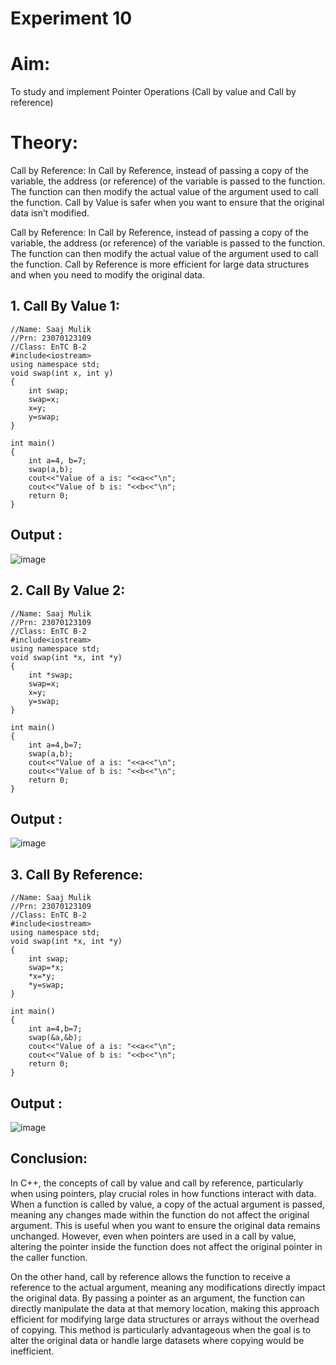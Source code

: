 # Experiment 10

# Aim:
To study and implement Pointer Operations (Call by value and Call by reference)

# Theory:
Call by Reference: In Call by Reference, instead of passing a copy of the variable, the address (or reference) of the variable is passed to the function. The function can then modify the actual value of the argument used to call the function.
Call by Value is safer when you want to ensure that the original data isn’t modified.

Call by Reference: In Call by Reference, instead of passing a copy of the variable, the address (or reference) of the variable is passed to the function. The function can then modify the actual value of the argument used to call the function.
Call by Reference is more efficient for large data structures and when you need to modify the original data.

## 1. Call By Value 1:
~~~
//Name: Saaj Mulik
//Prn: 23070123109
//Class: EnTC B-2
#include<iostream> 
using namespace std; 
void swap(int x, int y) 
{
    int swap;
    swap=x;
    x=y;
    y=swap;
}

int main() 
{
    int a=4, b=7;
    swap(a,b);
    cout<<"Value of a is: "<<a<<"\n";
    cout<<"Value of b is: "<<b<<"\n";
    return 0;
}
~~~

## Output :

![image](https://github.com/user-attachments/assets/0483aeeb-6d7f-4087-a1ce-1f23ce8f427b)

## 2. Call By Value 2:
~~~
//Name: Saaj Mulik
//Prn: 23070123109
//Class: EnTC B-2
#include<iostream> 
using namespace std; 
void swap(int *x, int *y) 
{
    int *swap;
    swap=x;
    x=y;
    y=swap;
}

int main() 
{
    int a=4,b=7;
    swap(a,b);
    cout<<"Value of a is: "<<a<<"\n";
    cout<<"Value of b is: "<<b<<"\n";
    return 0;
}
~~~

## Output :

![image](https://github.com/user-attachments/assets/fe79dbef-e8a3-455a-b37f-480cae95a1e0)

## 3. Call By Reference:
~~~
//Name: Saaj Mulik
//Prn: 23070123109
//Class: EnTC B-2
#include<iostream> 
using namespace std; 
void swap(int *x, int *y) 
{
    int swap;
    swap=*x;
    *x=*y;
    *y=swap;
}

int main() 
{
    int a=4,b=7;
    swap(&a,&b);
    cout<<"Value of a is: "<<a<<"\n";
    cout<<"Value of b is: "<<b<<"\n";
    return 0;
}
~~~

## Output :

![image](https://github.com/user-attachments/assets/697e29ba-f23f-4bdd-9ed6-20d01378c986)

## Conclusion: 
In C++, the concepts of call by value and call by reference, particularly when using pointers, play crucial roles in how functions interact with data. When a function is called by value, a copy of the actual argument is passed, meaning any changes made within the function do not affect the original argument. This is useful when you want to ensure the original data remains unchanged. However, even when pointers are used in a call by value, altering the pointer inside the function does not affect the original pointer in the caller function.

On the other hand, call by reference allows the function to receive a reference to the actual argument, meaning any modifications directly impact the original data. By passing a pointer as an argument, the function can directly manipulate the data at that memory location, making this approach efficient for modifying large data structures or arrays without the overhead of copying. This method is particularly advantageous when the goal is to alter the original data or handle large datasets where copying would be inefficient.
